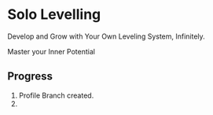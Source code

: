 # Solo Levelling

Develop and Grow with Your Own Leveling System, Infinitely.

Master your Inner Potential

## Progress

1. Profile Branch created.
2.
